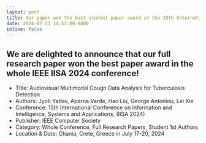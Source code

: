 ```yaml
---
layout: post
title: Our paper won the best student paper award in the 15th International Conference on Information, Intelligence, Systems and Applications (IISA2024)!
date: 2024-07-23 14:51:00-0400
inline: false
---
```


We are delighted to announce that our full research paper won the best paper award in the whole IEEE IISA 2024 conference! 
-----------------------

- Title: Audiovisual Multimodal Cough Data Analysis for Tuberculosis Detection
- Authors: Jyoti Yadav, Aparna Varde, Hao Liu, George Antoniou, Lei Xie
- Conference: 15th International Conference on Information and Intelligence, Systems and Applications, (IISA 2024)
- Publisher: IEEE Computer Society
- Category: Whole Conference, Full Research Papers, Student 1st Authors
- Location & Date: Chania, Crete, Greece in July 17-20, 2024
